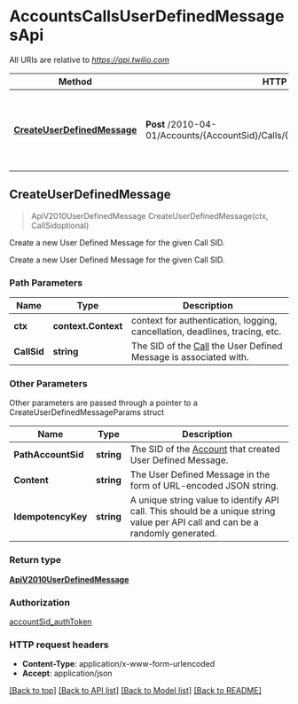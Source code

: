 # AccountsCallsUserDefinedMessagesApi

All URIs are relative to *https://api.twilio.com*

Method | HTTP request | Description
------------- | ------------- | -------------
[**CreateUserDefinedMessage**](AccountsCallsUserDefinedMessagesApi.md#CreateUserDefinedMessage) | **Post** /2010-04-01/Accounts/{AccountSid}/Calls/{CallSid}/UserDefinedMessages.json | Create a new User Defined Message for the given Call SID.



## CreateUserDefinedMessage

> ApiV2010UserDefinedMessage CreateUserDefinedMessage(ctx, CallSidoptional)

Create a new User Defined Message for the given Call SID.

Create a new User Defined Message for the given Call SID.

### Path Parameters


Name | Type | Description
------------- | ------------- | -------------
**ctx** | **context.Context** | context for authentication, logging, cancellation, deadlines, tracing, etc.
**CallSid** | **string** | The SID of the [Call](https://www.twilio.com/docs/voice/api/call-resource) the User Defined Message is associated with.

### Other Parameters

Other parameters are passed through a pointer to a CreateUserDefinedMessageParams struct


Name | Type | Description
------------- | ------------- | -------------
**PathAccountSid** | **string** | The SID of the [Account](https://www.twilio.com/docs/iam/api/account) that created User Defined Message.
**Content** | **string** | The User Defined Message in the form of URL-encoded JSON string.
**IdempotencyKey** | **string** | A unique string value to identify API call. This should be a unique string value per API call and can be a randomly generated.

### Return type

[**ApiV2010UserDefinedMessage**](ApiV2010UserDefinedMessage.md)

### Authorization

[accountSid_authToken](../README.md#accountSid_authToken)

### HTTP request headers

- **Content-Type**: application/x-www-form-urlencoded
- **Accept**: application/json

[[Back to top]](#) [[Back to API list]](../README.md#documentation-for-api-endpoints)
[[Back to Model list]](../README.md#documentation-for-models)
[[Back to README]](../README.md)

